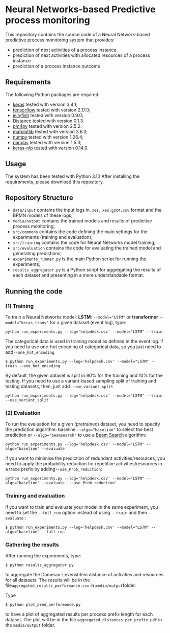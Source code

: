 # Neural Networks-based Predictive process monitoring
This repository contains the source code of a Neural Network-based predictive process monitoring system that provides:
- prediction of next activities of a process instance
- prediction of next activities with allocated resources of a process instance 
- prediction of a process instance outcome
## Requirements
The following Python packages are required:

-   [keras]() tested with version 3.4.1;
-   [tensorflow]() tested with version 2.17.0;
-   [jellyfish]() tested with version 0.9.0;
-   [Distance]() tested with version 0.1.3.
-   [pm4py]() tested with version 2.5.2.
-   [matplotlib](https://matplotlib.org/) tested with version 3.6.3;
-   [numpy]() tested with version 1.26.4;
-   [pandas]() tested with version 1.5.3;
-   [keras-nlp]() tested with version 0.14.0.


## Usage
The system has been tested with Python 3.10 After installing the requirements, please download this repository.

## Repository Structure
- `data/input` contains the input logs in`.xes`,`.xes.gz`or`.csv` format and the BPMN models of these logs;
- `media/output` contains the trained models and results of predictive process monitoring;
- `src/commons` contains the code defining the main settings for the experiments (training and evaluation);
- `src/training` contains the code for Neural Networks model training;
- `src/evaluation` contains the code for evaluating the trained model and generating predictions; 
- `experiments_runner.py` is the main Python script for running the experiments;
- `results_aggregator.py` is a Python script for aggregating the results of each dataset and presenting in a more 
  understandable format.
  

## Running the code
### (1) Training
To train a Neural Networks model: **LSTM**: `--model="LSTM"` or **transformer** `--model="keras_trans"` for a given dataset (event log), type: 
```
python run_experiments.py --log='helpdesk.csv' --model="LSTM" --train
```
The categorical data is used in training model as defined in the event log. 
if you need to use one-hot encoding of categorical data, so you just need to add`--one_hot_encoding`
```
$ python run_experiments.py --log='helpdesk.csv' --model="LSTM" --train --one_hot_encoding
```
By default, the given dataset is split in 90% for the training and 10% for the testing. 
If you need to use a variant-based sampling split of training and testing datasets, then, just add`--use_variant_split` 
```
python run_experiments.py --log='helpdesk.csv' --model="LSTM" --train --use_variant_split
```
### (2) Evaluation
To run the evaluation for a given (pretrained) dataset, you need to specify the prediction algorithm: baseline `--algo="baseline"` to select the best prediction or `--algo="beamsearch"` to use a [Beam Search](https://towardsdatascience.com/foundations-of-nlp-explained-visually-beam-search-how-it-works-1586b9849a24) algorithm:

```
python run_experiments.py --log='helpdesk.csv' --model="LSTM" --algo="baseline" --evaluate
```
if you want to minimise the prediction of redundant activities/resources, 
you need to apply the probability reduction for repetitive activities/resources
in a trace prefix by adding`--use_Prob_reduction`:
```
python run_experiments.py --log='helpdesk.csv' --model="LSTM" --algo="baseline" --evaluate `--use_Prob_reduction`
```
### Training and evaluation
if you want to train and evaluate your model in the same experiment, you need to set the `--full_run` option instead of using `--train` and then `--evaluate` :
```
$ python run_experiments.py --log='helpdesk.csv' --model="LSTM" --algo="baseline" --full_run
```

### Gathering the results
After running the experiments, type:
```
$ python results_aggregator.py 
```
to aggregate the Damerau-Levenshtein distance of activities and resources for all datasets. The results will be in the 
file`aggregated_results_performance.csv` in `media/output`folder. 

Type
```
$ python plot_pred_performance.py
```
to have a plot of aggregated results per process prefix length for each dataset. The plot will be in the file `aggregated_distances_per_prefix.pdf` in the `media/output` 
folder.
